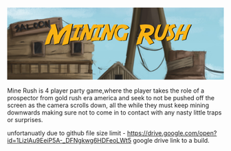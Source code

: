 
![Splash](https://raw.githubusercontent.com/januaryonlakestreet/MineRush/master/MineRush%2017th%20March%20Master/MineRush%2017th%20March%20Master/Content/Splash/EdSplash.bmp)



Mine Rush is 4 player party game,where the player takes the role of a prospector from gold rush era america and seek to not
be pushed off the screen as the camera scrolls down, 
all the while they must keep mining downwards making sure not to come in to contact with any nasty little traps or surprises.


unfortanuatly due to github file size limit - https://drive.google.com/open?id=1LizlAu9EeiP5A-_DFNgkwg6HDFeoLWt5 google drive link to a build.
